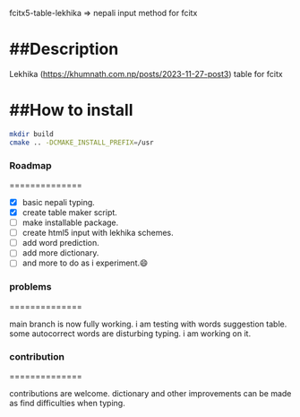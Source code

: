 fcitx5-table-lekhika =>  nepali input method for fcitx

##Description
==============
Lekhika (https://khumnath.com.np/posts/2023-11-27-post3) table for fcitx

##How to install
==============
```bash
mkdir build
cmake .. -DCMAKE_INSTALL_PREFIX=/usr
```

### Roadmap
==============

- [x] basic nepali typing.
- [x] create table maker script.
- [ ] make installable package.
- [ ] create html5 input with lekhika schemes.
- [ ] add word prediction.
- [ ] add more dictionary.
- [ ] and more to do as i experiment.:smile:

### problems
==============

 main branch is now fully working. i am testing with words suggestion table. some autocorrect words are disturbing typing. i am working on it.

### contribution
==============

contributions are welcome. dictionary and other improvements can be made as find difficulties when typing.
